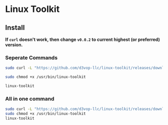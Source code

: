 # Linux Toolkit

## Install

**If `curl` doesn't work, then change `v0.0.2` to current highest (or preferred) version.**

### Seperate Commands

```bash
sudo curl -L "https://github.com/d3vop-llc/linux-toolkit/releases/download/v0.0.2/linux-toolkit" -o /usr/bin/linux-toolkit
```

```bash
sudo chmod +x /usr/bin/linux-toolkit
```

```bash
linux-toolkit
```

### All in one command

```bash
sudo curl -L "https://github.com/d3vop-llc/linux-toolkit/releases/download/v0.0.2/linux-toolkit" -o /usr/bin/linux-toolkit
sudo chmod +x /usr/bin/linux-toolkit
linux-toolkit
```

